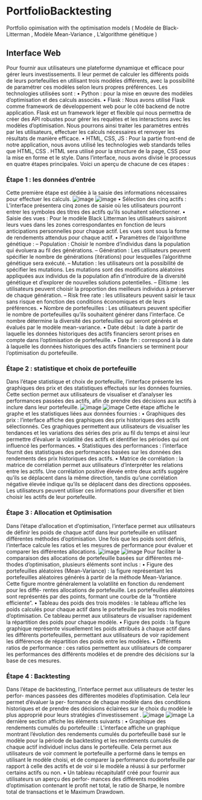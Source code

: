 # PortfolioBacktesting
Portfolio opimisation with the optimisation models ( Modèle de Black-Litterman , Modèle Mean-Variance , L’algorithme génétique )
## Interface Web
Pour fournir aux utilisateurs une plateforme dynamique et efficace pour gérer leurs
investissements. Il leur permet de calculer les différents poids de leurs portefeuilles en
utilisant trois modèles différents, avec la possibilité de paramétrer ces modèles selon leurs
propres préférences.
Les technologies utilisées sont :
• Python : pour la mise en œuvre des modèles d’optimisation et des calculs associés. 
• Flask : Nous avons utilisé Flask comme framework de développement web pour le
côté backend de notre application. Flask est un framework léger et flexible qui nous
permettra de créer des API robustes pour gérer les requêtes et les interactions avec
les modèles d’optimisation. Nous pourrons ainsi traiter les paramètres entrés par
les utilisateurs, effectuer les calculs nécessaires et renvoyer les résultats de manière
efficace.
• HTML, CSS, JS : Pour la partie front-end de notre application, nous avons utilisé
les technologies web standards telles que HTML, CSS . HTML sera utilisé pour la
structure de la page, CSS pour la mise en forme et le style.
Dans l’interface, nous avons divisé le processus en quatre étapes principales. Voici un
aperçu de chacune de ces étapes :
### Étape 1 : les données d’entrée
Cette première étape est dédiée à la saisie des informations nécessaires pour effectuer
les calculs.
![image](https://github.com/saraelaasri/PortfolioBacktesting/assets/91394848/d3220c49-9769-487f-bd1d-12be9cfb0238)
![image](https://github.com/saraelaasri/PortfolioBacktesting/assets/91394848/9f1da2a8-8477-47b0-89c1-a93c6d800bfc)
• Sélection des cinq actifs : L’interface présentera cinq zones de saisie où les utilisateurs pourront entrer les symboles des titres des actifs qu’ils souhaitent sélectionner.
• Saisie des vues : Pour le modèle Black Litterman les utilisateurs saisiront leurs
vues dans les zones correspondantes en fonction de leurs anticipations personnelles
pour chaque actif. Les vues sont sous la forme de rendements attendus pour chaque
actif.
• Paramètres de l’algorithme génétique :
– Population : Choisir le nombre d’individus dans la population qui évoluera
au fil des générations.
– Génération : Les utilisateurs peuvent spécifier le nombre de générations (itérations) pour lesquelles l’algorithme génétique sera exécuté.
– Mutation : les utilisateurs ont la possibilité de spécifier les mutations. Les
mutations sont des modifications aléatoires appliquées aux individus de la population afin d’introduire de la diversité génétique et d’explorer de nouvelles
solutions potentielles.
– Élitisme : les utilisateurs peuvent choisir la proportion des meilleurs individus
à préserver de chaque génération.
– Risk free rate : les utilisateurs peuvent saisir le taux sans risque en fonction
des conditions économiques et de leurs préférences.
• Nombre de portefeuilles : Les utilisateurs peuvent spécifier le nombre de portefeuilles qu’ils souhaitent générer dans l’interface. Ce nombre détermine la diversité
des portefeuilles qui seront générés et évalués par le modèle mean-variance.
• Date début : la date à partir de laquelle les données historiques des actifs financiers
seront prises en compte dans l’optimisation de portefeuille.
• Date fin : correspond à la date à laquelle les données historiques des actifs financiers
se terminent pour l’optimisation du portefeuille.
###  Étape 2 : statistique et choix de portefeuille
Dans l’étape statistique et choix de portefeuille, l’interface présente les graphiques
des prix et des statistiques effectués sur les données fournies. Cette section permet aux
utilisateurs de visualiser et d’analyser les performances passées des actifs, afin de prendre
des décisions aux actifs à inclure dans leur portefeuille.
![image](https://github.com/saraelaasri/PortfolioBacktesting/assets/91394848/b01aac9d-b31c-4424-90a3-5c2d6a48bec4)
![image](https://github.com/saraelaasri/PortfolioBacktesting/assets/91394848/6e57e91b-177b-4f48-959e-9654144a8925)
Cette étape affiche le graphe et les statistiques liées aux données fournies :
• Graphiques des prix : l’interface affiche des graphiques des prix historiques des
actifs sélectionnés. Ces graphiques permettent aux utilisateurs de visualiser les tendances et les variations des séries des prix au fil du temps et ainsi leur permettre
d’évaluer la volatilité des actifs et identifier les périodes qui ont influencé les performances.
• Statistiques des performances : l’interface fournit des statistiques des performances basées sur les données des rendements des prix historiques des actifs.
• Matrice de corrélation : la matrice de corrélation permet aux utilisateurs d’interpréter les relations entre les actifs. Une corrélation positive élevée entre deux
actifs suggère qu’ils se déplacent dans la même direction, tandis qu’une corrélation
négative élevée indique qu’ils se déplacent dans des directions opposées. Les utilisateurs peuvent utiliser ces informations pour diversifier et bien choisir les actifs de
leur portefeuille.
### Étape 3 : Allocation et Optimisation
Dans l’étape d’allocation et d’optimisation, l’interface permet aux utilisateurs de définir les poids de chaque actif dans leur portefeuille en utilisant différentes méthodes
d’optimisation. Une fois que les poids sont définis, l’interface calcule les ratios et les mesures de performance pour évaluer et comparer les différentes allocations.
![image](https://github.com/saraelaasri/PortfolioBacktesting/assets/91394848/157bb943-90a6-4c15-a43c-848aed7d503f)
![image](https://github.com/saraelaasri/PortfolioBacktesting/assets/91394848/22ed6a73-6732-49e9-aceb-921a005b5ac0)
Pour faciliter la comparaison des allocations de portefeuille basées sur différentes mé-
thodes d’optimisation, plusieurs éléments sont inclus :
• Figure des portefeuilles aléatoires (Mean-Variance) : la figure représentant
les portefeuilles aléatoires générés à partir de la méthode Mean-Variance. Cette
figure montre généralement la volatilité en fonction du rendement pour les diffé-
rentes allocations de portefeuille. Les portefeuilles aléatoires sont représentés par
des points, formant une courbe de la ”frontière efficiente”.
• Tableau des poids des trois modèles : le tableau affiche les poids calculés pour
chaque actif dans le portefeuille par les trois modèles d’optimisation. Ce tableau
permet aux utilisateurs de visualiser rapidement la répartition des poids pour chaque
modèle.
• Figure des poids : la figure graphique représente visuellement les poids attribués
à chaque actif dans les différents portefeuilles, permettant aux utilisateurs de voir
rapidement les différences de répartition des poids entre les modèles.
• Différents ratios de performance : ces ratios permettent aux utilisateurs de
comparer les performances des différents modèles et de prendre des décisions sur la
base de ces mesures.
### Étape 4 : Backtesting
Dans l’étape de backtesting, l’interface permet aux utilisateurs de tester les perfor-
mances passées des différentes modèles d’optimisation. Cela leur permet d’évaluer la per-
formance de chaque modèle dans des conditions historiques et de prendre des décisions
éclairées sur le choix du modèle le plus approprié pour leurs stratégies d’investissement .
![image](https://github.com/saraelaasri/PortfolioBacktesting/assets/91394848/8c58b7bb-17b7-4330-b6f3-3365eb5d1dae)
![image](https://github.com/saraelaasri/PortfolioBacktesting/assets/91394848/a2848f26-04ea-44bb-b87a-92d14d0f8bbd)
La dernière section affiche les éléments suivants :
• Graphique des rendements cumulés du portefeuille : L’interface affiche un
graphique montrant l’évolution des rendements cumulés du portefeuille basé sur le
modèle pour la période de backtesting et les rendements cumulés de chaque actif
individuel inclus dans le portefeuille. Cela permet aux utilisateurs de voir comment
le portefeuille a performé dans le temps en utilisant le modèle choisi, et de comparer
la performance du portefeuille par rapport à celle des actifs et de voir si le modèle
a réussi à sur performer certains actifs ou non.
• Un tableau récapitulatif créé pour fournir aux utilisateurs un aperçu des perfor-
mances des différents modèles d’optimisation contenant le profit net total, le ratio
de Sharpe, le nombre total de transactions et le Maximum Drawdown.











